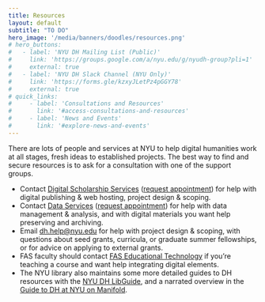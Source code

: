 ```yaml
---
title: Resources
layout: default
subtitle: "TO DO"
hero_image: '/media/banners/doodles/resources.png'
# hero_buttons:
#   - label: 'NYU DH Mailing List (Public)'
#     link: 'https://groups.google.com/a/nyu.edu/g/nyudh-group?pli=1'
#     external: true
#   - label: 'NYU DH Slack Channel (NYU Only)'
#     link: 'https://forms.gle/kzxyJLetPz4pGGY78'
#     external: true
# quick_links:
#     - label: 'Consultations and Resources'
#       link: '#access-consultations-and-resources'
#     - label: 'News and Events'
#       link: '#explore-news-and-events'
---
```


There are lots of people and services at NYU to help digital humanities work at all stages, fresh ideas to established projects. The best way to find and secure resources is to ask for a consultation with one of the support groups.

- Contact [Digital Scholarship Services](https://library.nyu.edu/departments/digital-scholarship-services/) ([request appointment](https://nyu.qualtrics.com/jfe/form/SV_2srvrbNYpL05GW9)) for help with digital publishing & web hosting, project design & scoping.
- Contact [Data Services](https://guides.nyu.edu/dataservices) ([request appointment](https://guides.nyu.edu/appointment)) for help with data management & analysis, and with digital materials you want help preserving and archiving.
- Email [dh.help@nyu.edu](mailto:dh.help@nyu.edu) for help with project design & scoping, with questions about seed grants, curricula, or graduate summer fellowships, or for advice on applying to external grants.
- FAS faculty should contact [FAS Educational Technology](https://wp.nyu.edu/fas-edtech/) if you’re teaching a course and want help integrating digital elements.
- The NYU library also maintains some more detailed guides to DH resources with the [NYU DH LibGuide](https://guides.nyu.edu/digital-humanities), and a narrated overview in the [Guide to DH at NYU on Manifold](https://nyu.manifoldapp.org/projects/nyu-dh).


